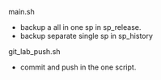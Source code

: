 main.sh
  - backup a all in one sp in sp_release.
  - backup separate single sp in sp_history

git_lab_push.sh
  - commit and push in the one script.
